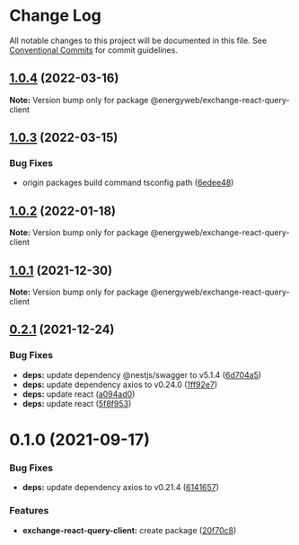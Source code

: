 # Change Log

All notable changes to this project will be documented in this file.
See [Conventional Commits](https://conventionalcommits.org) for commit guidelines.

## [1.0.4](https://github.com/energywebfoundation/origin/compare/@energyweb/exchange-react-query-client@1.0.3...@energyweb/exchange-react-query-client@1.0.4) (2022-03-16)

**Note:** Version bump only for package @energyweb/exchange-react-query-client





## [1.0.3](https://github.com/energywebfoundation/origin/compare/@energyweb/exchange-react-query-client@1.0.2...@energyweb/exchange-react-query-client@1.0.3) (2022-03-15)


### Bug Fixes

* origin packages build command tsconfig path ([6edee48](https://github.com/energywebfoundation/origin/commit/6edee483e61102f14015a9c1b1b6df4f607e25c9))





## [1.0.2](https://github.com/energywebfoundation/origin/compare/@energyweb/exchange-react-query-client@1.0.1...@energyweb/exchange-react-query-client@1.0.2) (2022-01-18)

**Note:** Version bump only for package @energyweb/exchange-react-query-client





## [1.0.1](https://github.com/energywebfoundation/origin/compare/@energyweb/exchange-react-query-client@0.2.1...@energyweb/exchange-react-query-client@1.0.1) (2021-12-30)

**Note:** Version bump only for package @energyweb/exchange-react-query-client





## [0.2.1](https://github.com/energywebfoundation/origin/compare/@energyweb/exchange-react-query-client@0.1.0...@energyweb/exchange-react-query-client@0.2.1) (2021-12-24)


### Bug Fixes

* **deps:** update dependency @nestjs/swagger to v5.1.4 ([6d704a5](https://github.com/energywebfoundation/origin/commit/6d704a56e59550e9076cbf42151045e29579ef88))
* **deps:** update dependency axios to v0.24.0 ([1ff92e7](https://github.com/energywebfoundation/origin/commit/1ff92e7297ff0bcdb54704b327f1e3d719e9e029))
* **deps:** update react ([a094ad0](https://github.com/energywebfoundation/origin/commit/a094ad0b0e6b36a609efd098f05b82994fcd4084))
* **deps:** update react ([5f8f953](https://github.com/energywebfoundation/origin/commit/5f8f953a4390838c684c390ee3977288defba341))





# 0.1.0 (2021-09-17)


### Bug Fixes

* **deps:** update dependency axios to v0.21.4 ([6141657](https://github.com/energywebfoundation/origin/commit/6141657651a0212d45a6d09511916d4a247aeb25))


### Features

* **exchange-react-query-client:** create package ([20f70c8](https://github.com/energywebfoundation/origin/commit/20f70c88ed7f22b23ad7ad64cffae7ac5102a28b))
